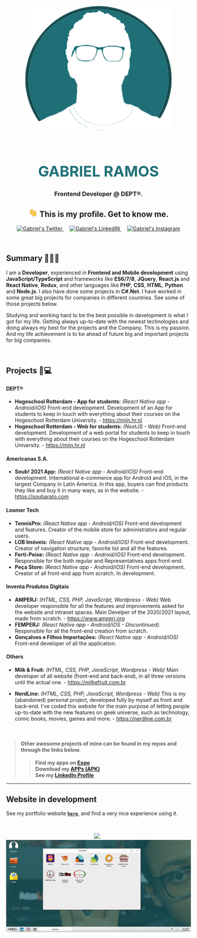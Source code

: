<p align="center">
<img align="center" alt="gabrielramos-logo" src="https://raw.githubusercontent.com/gaoliver/gaoliver/main/assets/GabrielRamos-greenIcon.png" width="400px" />
</p>

<br/>

<h1 align="center" style="font-size: 40px; color: #207177" color="#207177"><b>GABRIEL RAMOS</b></h1>
<h3 align="center">
Frontend Developer @ <b>DEPT®</b>.
</h3>

<h2 align="center" style="font-weight: bold">
<img src="https://raw.githubusercontent.com/gaoliver/gaoliver/main/assets/hand.webp" width="25px"> This is my profile. Get to know me.
</h2>

<p align="center">
<a href="https://twitter.com/eugaoliver">
  <img alt="Gabriel's Twitter" width="22px" src="https://raw.githubusercontent.com/peterthehan/peterthehan/master/assets/twitter.svg" />
</a>
&nbsp;
&nbsp;
<a href="https://www.linkedin.com/in/gabrielocramos/">
  <img alt="Gabriel's LinkedIN" width="22px" src="https://raw.githubusercontent.com/peterthehan/peterthehan/master/assets/linkedin.svg" />
</a>
&nbsp;
&nbsp;
<a href="https://www.instagram.com/eugaoliver/">
  <img alt="Gabriel's Instagram" width="22px" src="https://logodownload.org/wp-content/uploads/2017/04/instagram-logo.png" />
</a>
</p>

<br />

## Summary 👨🏽‍💻

I am a **Developer**, experienced in **Frontend and Mobile development** using **JavaScript/TypeScript** and frameworks like **ES6/7/8**, **JQuery**, **React.js** and **React Native**, **Redux**, and other languages like **PHP**, **CSS**, **HTML**, **Python** and **Node.js**. I also have done some projects in **C#.Net**. I have worked in some great big projects for companies in different countries. See some of those projects below.

Studying and working hard to be the best possible in development is what I got for my life. Getting always up-to-date with the newest technologies and doing always my best for the projects and the Company. This is my passion. And my life achievement is to be ahead of future big and important projects for big companies.

<br />

## Projects 📱💻

#### DEPT®

- **Hogeschool Rotterdam - App for students:** _(React Native app - Android/iOS)_ Front-end development. Development of an App for students to keep in touch with everything about their courses on the Hogeschool Rotterdam University. - https://mijn.hr.nl
- **Hogeschool Rotterdam - Web for students:** _(NextJS - Web)_ Front-end development. Development of a web portal for students to keep in touch with everything about their courses on the Hogeschool Rotterdam University. - https://mijn.hr.nl

#### Americanas S.A.

- **Soub! 2021 App:** _(React Native app - Android/iOS)_ Front-end development. International e-commerce app for Android and iOS, in the largest Company in Latin America. In this app, buyers can find products they like and buy it in many ways, as in the website. - https://soubarato.com

#### Loomer Tech

- **TennisPro:** _(React Native app - Android/iOS)_ Front-end development and features. Creator of the mobile store for administrators and regular users.
- **LOB Imóveis:** _(React Native app - Android/iOS)_ Front-end development. Creator of navigation structure, favorite list and all the features.
- **Ferti-Peixe:** _(React Native app - Android/iOS)_ Front-end development. Responsible for the both regular and Representatives apps front-end.
- **Peça Store:** _(React Native app - Android/iOS)_ Front-end development. Creator of all front-end app from scratch. In development.

#### Inventa Produtos Digitais

- **AMPERJ:** _(HTML, CSS, PHP, JavaScript, Wordpress - Web)_ Web developer responsible for all the features and improvements asked for the website and intranet spaces. Main Develper of the 2020/2021 layout, made from scratch. - https://www.amperj.org
- **FEMPERJ:** _(React Native app - Android/iOS - Discontinued)_. Responsible for all the front-end creation from scratch.
- **Gonçalves e Filhos Importações:** _(React Native app - Android/iOS)_ Front-end developer of all the application.

#### Others

- **Milk & Fruit:** _(HTML, CSS, PHP, JavaScript, Wordpress - Web)_ Main developer of all website (front-end and back-end), in all three versions until the actual one. - https://milkefruit.com.br

- **NerdLine:** _(HTML, CSS, PHP, JavaScript, Wordpress - Web)_ This is my (abandoned) personal project, developed fully by myself as front and back-end. I've coded this website for the main purpose of letting people up-to-date with the new features on geek universe, such as technology, comic books, movies, games and more. - https://nerdline.com.br

<br />

> #### **Other awesome projects of mine can be found in my repos and through the links below.**
>
> > **Find my apps on <a href="https://expo.io/@gaoliver/projects/">Expo</a>**\
> > **Download my <a href="https://drive.google.com/drive/folders/1wXlUHFEWCwRFvQqOgwXQY-zoVSvzEGhh?usp=sharing">APPs (APK)</a>** \
> > **See my <a href="https://linkedin.com/in/gabrielocramos">LinkedIn Profile</a>**

---

## Website in development

See my portfolio website <a href="https://gaoliver.github.io/my-webapp" target="_blank">**`here`**</a>, and find a very nice experience using it.

<br />

<p align="center">
<a>
<img src="https://raw.githubusercontent.com/gaoliver/gaoliver/main/assets/website-mobile.gif" height="300px" />
</a>
&nbsp;
<a>
<img src="https://raw.githubusercontent.com/gaoliver/gaoliver/main/assets/website-desktop.gif" width="533px" />
</a>
</p>

